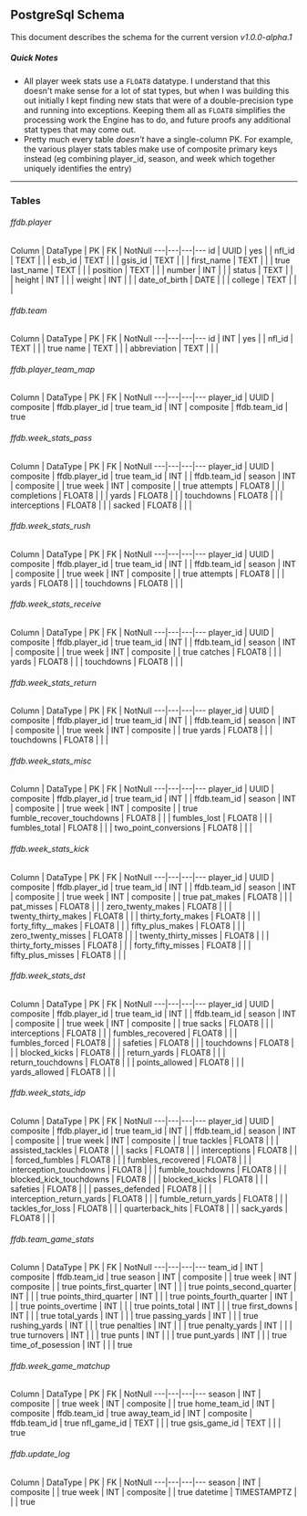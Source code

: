 ## PostgreSql Schema

This document describes the schema for the current version _v1.0.0-alpha.1_

##### Quick Notes
- All player week stats use a `FLOAT8` datatype. I understand that this doesn't make sense for a lot of stat types, but when I was building this out initially I kept finding new stats that were of a double-precision type and running into exceptions. Keeping them all as `FLOAT8` simplifies the processing work the Engine has to do, and future proofs any additional stat types that may come out.
- Pretty much every table _doesn't_ have a single-column PK. For example, the various player stats tables make use of composite primary keys instead (eg combining player_id, season, and week which together uniquely identifies the entry)

---

### Tables

###### ffdb.player

Column | DataType | PK | FK | NotNull
---|---|---|---
id | UUID | yes | |
nfl_id | TEXT | | |
esb_id | TEXT | | |
gsis_id | TEXT | | |
first_name | TEXT | | | true
last_name | TEXT | | | 
position | TEXT | | | 
number | INT | | | 
status | TEXT | | | 
height | INT | | | 
weight | INT | | | 
date_of_birth | DATE | | | 
college | TEXT | | |

###### ffdb.team

Column | DataType | PK | FK | NotNull
---|---|---|---
id | INT | yes | |
nfl_id | TEXT | | | true
name | TEXT | | |
abbreviation | TEXT | | |

###### ffdb.player_team_map

Column | DataType | PK | FK | NotNull
---|---|---|---
player_id | UUID | composite | ffdb.player_id | true
team_id | INT | composite | ffdb.team_id | true

###### ffdb.week_stats_pass

Column | DataType | PK | FK | NotNull
---|---|---|---
player_id | UUID | composite | ffdb.player_id | true
team_id | INT | | ffdb.team_id | 
season | INT | composite | | true
week | INT | composite | | true
attempts | FLOAT8 | | | 
completions | FLOAT8 | | | 
yards | FLOAT8 | | | 
touchdowns | FLOAT8 | | | 
interceptions | FLOAT8 | | | 
sacked | FLOAT8 | | | 

###### ffdb.week_stats_rush

Column | DataType | PK | FK | NotNull
---|---|---|---
player_id | UUID | composite | ffdb.player_id | true
team_id | INT | | ffdb.team_id | 
season | INT | composite | | true
week | INT | composite | | true
attempts | FLOAT8 | | | 
yards | FLOAT8 | | | 
touchdowns | FLOAT8 | | | 

###### ffdb.week_stats_receive

Column | DataType | PK | FK | NotNull
---|---|---|---
player_id | UUID | composite | ffdb.player_id | true
team_id | INT | | ffdb.team_id | 
season | INT | composite | | true
week | INT | composite | |  true
catches | FLOAT8 | | | 
yards | FLOAT8 | | | 
touchdowns | FLOAT8 | | | 

###### ffdb.week_stats_return

Column | DataType | PK | FK | NotNull
---|---|---|---
player_id | UUID | composite | ffdb.player_id | true
team_id | INT | | ffdb.team_id | 
season | INT | composite | | true
week | INT | composite | |  true
yards | FLOAT8 | | | 
touchdowns | FLOAT8 | | | 

###### ffdb.week_stats_misc

Column | DataType | PK | FK | NotNull
---|---|---|---
player_id | UUID | composite | ffdb.player_id | true
team_id | INT | | ffdb.team_id | 
season | INT | composite | | true
week | INT | composite | |  true
fumble_recover_touchdowns | FLOAT8 | | | 
fumbles_lost | FLOAT8 | | | 
fumbles_total | FLOAT8 | | | 
two_point_conversions | FLOAT8 | | | 

###### ffdb.week_stats_kick

Column | DataType | PK | FK | NotNull
---|---|---|---
player_id | UUID | composite | ffdb.player_id | true
team_id | INT | | ffdb.team_id | 
season | INT | composite | | true
week | INT | composite | |  true
pat_makes | FLOAT8 | | | 
pat_misses | FLOAT8 | | | 
zero_twenty_makes | FLOAT8 | | | 
twenty_thirty_makes | FLOAT8 | | | 
thirty_forty_makes | FLOAT8 | | | 
forty_fifty__makes | FLOAT8 | | | 
fifty_plus_makes | FLOAT8 | | | 
zero_twenty_misses | FLOAT8 | | | 
twenty_thirty_misses | FLOAT8 | | | 
thirty_forty_misses | FLOAT8 | | | 
forty_fifty_misses | FLOAT8 | | | 
fifty_plus_misses | FLOAT8 | | | 

###### ffdb.week_stats_dst

Column | DataType | PK | FK | NotNull
---|---|---|---
player_id | UUID | composite | ffdb.player_id | true
team_id | INT | | ffdb.team_id | 
season | INT | composite | | true
week | INT | composite | |  true
sacks | FLOAT8 | | | 
interceptions | FLOAT8 | | | 
fumbles_recovered | FLOAT8 | | | 
fumbles_forced | FLOAT8 | | | 
safeties | FLOAT8 | | | 
touchdowns | FLOAT8 | | | 
blocked_kicks | FLOAT8 | | | 
return_yards | FLOAT8 | | | 
return_touchdowns | FLOAT8 | | | 
points_allowed | FLOAT8 | | | 
yards_allowed | FLOAT8 | | | 

###### ffdb.week_stats_idp

Column | DataType | PK | FK | NotNull
---|---|---|---
player_id | UUID | composite | ffdb.player_id | true
team_id | INT | | ffdb.team_id | 
season | INT | composite | | true
week | INT | composite | |  true
tackles | FLOAT8 | | | 
assisted_tackles | FLOAT8 | | | 
sacks | FLOAT8 | | | 
interceptions | FLOAT8 | | | 
forced_fumbles | FLOAT8 | | | 
fumbles_recovered | FLOAT8 | | | 
interception_touchdowns | FLOAT8 | | | 
fumble_touchdowns | FLOAT8 | | | 
blocked_kick_touchdowns | FLOAT8 | | | 
blocked_kicks | FLOAT8 | | | 
safeties | FLOAT8 | | | 
passes_defended | FLOAT8 | | | 
interception_return_yards | FLOAT8 | | | 
fumble_return_yards | FLOAT8 | | | 
tackles_for_loss | FLOAT8 | | | 
quarterback_hits | FLOAT8 | | | 
sack_yards | FLOAT8 | | | 

###### ffdb.team_game_stats

Column | DataType | PK | FK | NotNull
---|---|---|---
team_id | INT | composite | ffdb.team_id | true
season | INT | composite | | true
week | INT | composite | |  true
points_first_quarter | INT | | |  true
points_second_quarter | INT | | |  true
points_third_quarter | INT | | |  true
points_fourth_quarter | INT | | |  true
points_overtime | INT | | |  true
points_total | INT | | |  true
first_downs | INT | | |  true
total_yards | INT | | |  true
passing_yards | INT | | |  true
rushing_yards | INT | | |  true
penalties | INT | | |  true
penalty_yards | INT | | |  true
turnovers | INT | | |  true
punts | INT | | |  true
punt_yards | INT | | |  true
time_of_posession | INT | | |  true

###### ffdb.week_game_matchup

Column | DataType | PK | FK | NotNull
---|---|---|---
season | INT | composite | | true
week | INT | composite | |  true
home_team_id | INT | composite | ffdb.team_id | true
away_team_id | INT | composite | ffdb.team_id | true
nfl_game_id | TEXT | | |  true
gsis_game_id | TEXT | | |  true

###### ffdb.update_log

Column | DataType | PK | FK | NotNull
---|---|---|---
season | INT | composite | | true
week | INT | composite | |  true
datetime | TIMESTAMPTZ | | | true

